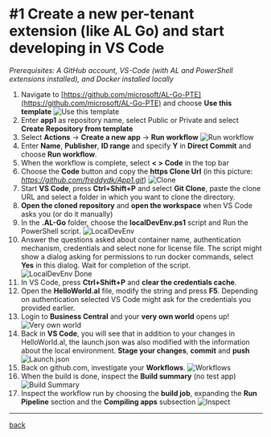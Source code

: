 # #1 Create a new per-tenant extension (like AL Go) and start developing in VS Code
*Prerequisites: A GitHub account, VS-Code (with AL and PowerShell extensions installed), and Docker installed locally*

1. Navigate to [https://github.com/microsoft/AL-Go-PTE](https://github.com/microsoft/AL-Go-PTE) and choose **Use this template**
![Use this template](https://github.com/microsoft/AL-Go/assets/10775043/b808352c-c293-4ed3-b460-40e7b0ec36e9)
1. Enter **app1** as repository name, select Public or Private and select **Create Repository from template**
1. Select **Actions** -> **Create a new app** -> **Run workflow**
![Run workflow](https://github.com/microsoft/AL-Go/assets/10775043/6c1ac9c3-14c2-4917-a31a-d94e5bb7bd66)
1. Enter **Name**, **Publisher**, **ID range** and specify **Y** in **Direct Commit** and choose **Run workflow**.
1. When the workflow is complete, select **< > Code** in the top bar
1. Choose the **Code** button and copy the **https Clone Url** (in this picture: *https://github.com/freddydk/App1.git*)
![Clone](https://github.com/microsoft/AL-Go/assets/10775043/84b92edb-72b8-4444-908c-0c6f6bc2b7f7)
1. Start **VS Code**, press **Ctrl+Shift+P** and select **Git Clone**, paste the clone URL and select a folder in which you want to clone the directory.
1. **Open the cloned repository** and **open the workspace** when VS Code asks you (or do it manually)
1. In the **.AL-Go** folder, choose the **localDevEnv.ps1** script and Run the PowerShell script.
![LocalDevEnv](https://github.com/microsoft/AL-Go/assets/10775043/fded935a-b529-4ade-8daa-bbe7e37726b8)
1. Answer the questions asked about container name, authentication mechanism, credentials and select none for license file. The script might show a dialog asking for permissions to run docker commands, select **Yes** in this dialog. Wait for completion of the script.
![LocalDevEnv Done](https://github.com/microsoft/AL-Go/assets/10775043/6d88b2b8-3198-4c4e-8f4e-292178fa2e9f)
1. In VS Code, press **Ctrl+Shift+P** and **clear the credentials cache**.
1. Open the **HelloWorld.al** file, modify the string and press **F5**. Depending on authentication selected VS Code might ask for the credentials you provided earlier.
1. Login to **Business Central** and your **very own world** opens up!
![Very own world](https://github.com/microsoft/AL-Go/assets/10775043/02037442-b604-4ea7-9ec4-256a5fafad4a)
1. Back in **VS Code**, you will see that in addition to your changes in HelloWorld.al, the launch.json was also modified with the information about the local environment. **Stage your changes**, **commit** and **push**
![Launch.json](https://github.com/microsoft/AL-Go/assets/10775043/b71daf76-3166-4d33-8724-160ac3f60e31)
1. Back on github.com, investigate your **Workflows**.
![Workflows](https://github.com/microsoft/AL-Go/assets/10775043/aaef1edb-9e42-4de4-bec2-e21b2da1ae61)
1. When the build is done, inspect the **Build summary** (no test app)
![Build Summary](https://github.com/microsoft/AL-Go/assets/10775043/f6a25fff-eef0-433c-84b0-e12b0b62008a)
1. Inspect the workflow run by choosing the **build job**, expanding the **Run Pipeline** section and the **Compiling apps** subsection
![Inspect](https://github.com/microsoft/AL-Go/assets/10775043/20a6da2b-33fe-4ebc-ad05-786e7700eeb6)

---
[back](../README.md)
